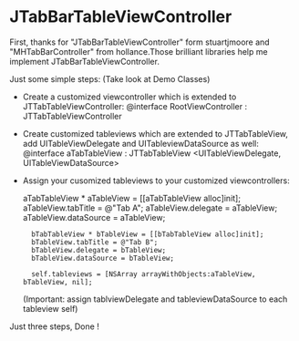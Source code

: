 JTabBarTableViewController
==========================

First, thanks for "JTabBarTableViewController" form stuartjmoore and "MHTabBarController" from hollance.Those brilliant libraries help me implement JTabBarTableViewController.

Just some simple steps: (Take look at Demo Classes)
- Create a customized viewcontroller which is extended to JTTabTableViewController:
@interface RootViewController : JTTabTableViewController

- Create customized tableviews which are extended to JTTabTableView, add UITableViewDelegate and UITableviewDataSource as well:
@interface aTabTableView : JTTabTableView <UITableViewDelegate, UITableViewDataSource>

- Assign your cusomized tableviews to your customized viewcontrollers:
	
	aTabTableView * aTableView = [[aTabTableView alloc]init];
        aTableView.tabTitle = @"Tab A";
        aTableView.delegate = aTableView;
        aTableView.dataSource = aTableView;
        
        bTabTableView * bTableView = [[bTabTableView alloc]init];
        bTableView.tabTitle = @"Tab B";
        bTableView.delegate = bTableView;
        bTableView.dataSource = bTableView;
        
        self.tableviews = [NSArray arrayWithObjects:aTableView, bTableView, nil];
	(Important: assign tablviewDelegate and tableviewDataSource to each tableview self)

Just three steps, Done !